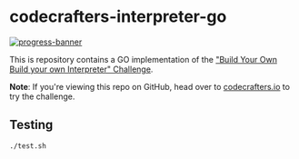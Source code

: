 # codecrafters-interpreter-go

[![progress-banner](https://backend.codecrafters.io/progress/interpreter/a419996d-f6a3-40ec-86a5-44418c7916ce)](https://app.codecrafters.io/users/codecrafters-bot?r=2qF)

This is repository contains a GO implementation of the
["Build Your Own Build your own Interpreter" Challenge](https://app.codecrafters.io/courses/interpreter/overview).

**Note**: If you're viewing this repo on GitHub, head over to
[codecrafters.io](https://codecrafters.io) to try the challenge.


## Testing

```sh
./test.sh
```
